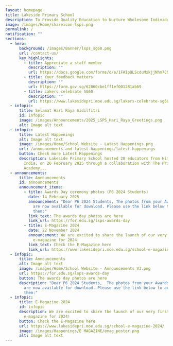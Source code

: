 ```yaml
---
layout: homepage
title: Lakeside Primary School
description: To Provide Quality Education to Nurture Wholesome Individuals.
image: /images/Home/shareicon-lsps.png
permalink: /
notification: ""
sections:
  - hero:
      background: /images/Banner/lsps_sg60.png
      url: /contact-us/
      key_highlights:
        - title: Appreciate a staff member
          description: ""
          url: https://docs.google.com/forms/d/e/1FAIpQLScduMxkjjNhm7CNWqHyKdTfFis0E7BoILxPVI4V3qnj01pgKg/viewform
        - title: Your feedback matters
          description: ""
          url: https://form.gov.sg/62860cbe1ff1ef001281ab69
        - title: Lakers celebrate SG60
          description: ""
          url: https://www.lakesidepri.moe.edu.sg/lakers-celebrate-sg60/
  - infopic:
      title: Selamat Hari Raya Aidilfitri
      id: infopic
      image: /images/Announcements/2025_LSPS_Hari_Raya_Greetings.png
      alt: Image alt text
  - infopic:
      title: Latest Happenings
      alt: Image alt text
      image: /images/Home/School Website - Latest Happenings.png
      url: /announcements-and-latest-happenings/latest-happenings
      button: Check more Latest Happenings
      description: Lakeside Primary School hosted 28 educators from Himachal Pradesh,
        India, on 26 February 2025 through a collaboration with The Principals
        Academy...
  - announcements:
      title: Announcements
      id: announcements
      announcement_items:
        - title: Awards Day ceremony photos (P6 2024 Students)
          date: 14 February 2025
          announcement: "Dear P6 2024 Students, The photos from your Awards Day ceremony
            are now available for download. Please use the link below to access
            them:"
          link_text: The awards day photos are here
          link_url: https://for.edu.sg/lsps-awards-day
        - title: E-Magazine 2024
          date: 22 November 2024
          announcement: We are excited to share the launch of our very first school
            e-magazine for 2024!
          link_text: Check the E-Magazine here
          link_url: https://www.lakesidepri.moe.edu.sg/school-e-magazine-2024/
  - infopic:
      title: Announcements
      alt: Image alt text
      image: /images/Home/School Website - Announcements V3.png
      url: https://for.edu.sg/lsps-awards-day
      button: The awards day photos are here
      description: "Dear P6 2024 Students,  The photos from your Awards Day ceremony
        are now available for download. Please use the link below to access
        them:"
  - infopic:
      title: E-Magazine 2024
      id: infopic
      description: We are excited to share the launch of our very first school
        e-magazine for 2024!
      button: Check the E-Magazine here
      url: https://www.lakesidepri.moe.edu.sg/school-e-magazine-2024/
      image: /images/Happenings/E MAGAZINE/emag_poster.png
      alt: Image alt text
---
```

